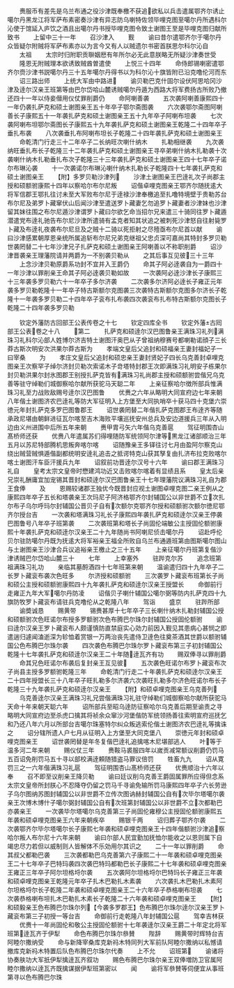<!-- { "loadSidebar": true } -->
　　赉服币有差先是乌兰布通之役沙津既奉檄不获追欲私以兵击遣属鄂齐尔诱止噶尔丹黑龙江将军萨布素密奏沙津有异志防乌喇特佐领毕哩克图至噶尔丹所遇科尔沁使于馆延入庐饮之酒且出噶尔丹书授毕哩克图令致土谢图王至是毕哩克图归献所致书
　　上留中三十一年
　　召沙津入
　　觐
　　谕曰昔尔遣鄂齐尔于噶尔丹众皆疑尔附贼将军萨布素亦以为言今又有人以贼遗尔书密首朕思尔科尔沁自
　　太祖
　　太宗时归附职贡聨姻厯有年所尔必无此意朕略无所疑沙津奏世受
　　隆恩无附贼理本欲诱致贼酋曽遣使
　　上悦三十四年
　　命侍郎锡喇密遣鄂齐尔赍沙津书説噶尔丹三十五年噶尔丹得书以为科尔沁十旗皆附已沿克噜伦河而东
　　诏三路出师
　　上统大军由中路进
　　谕贝勒巴克什固尔设伏阿思哈冈沙津及逹尔汉亲王班第等由巴尔岱哈山麓诱贼噶尔丹遁为西路大将军费扬古所败乃撤还四十一年以侍妾僣用仪仗罪削爵仍
　　命阿喇善袭
　　五次袭阿喇善康熙四十一年仍袭扎萨克和硕土谢图亲王五十年卒子鄂尔斋图袭
　　六次袭鄂尔斋图阿喇善长子康熙五十一年袭扎萨克和硕土谢图亲王五十九年卒子阿喇布坦袭
　　七次袭阿喇布坦鄂尔斋图长子康熙五十九年袭扎萨克和硕土谢图亲王乾隆二十四年卒子垂扎布袭
　　八次袭垂扎布阿喇布坦长子乾隆二十四年袭扎萨克和硕土谢图亲王
　　命乾清门行走三十二年卒子二长纳旺次喇什纳木
　　扎勒相继袭
　　九次袭纳旺垂扎布长子乾隆三十二年袭扎萨克和硕土谢图亲王寻卒弟喇什纳木扎勒袭十次袭喇什纳木扎勒垂扎布次子乾隆三十三年袭扎萨克和硕土谢图亲王四十七年卒子诺尔布琳沁袭
　　十一次袭诺尔布琳沁喇什纳木扎勒长子乾隆四十七年袭扎萨克和硕土谢图亲王
　　【附】多罗贝勒沙津列
　　沙津土谢图亲王巴逹礼次子尚郡主授和硕额驸康熙十四年以察哈尔布尔尼叛
　　诏偕卓哩克图亲王鄂齐尔随抚逺大将军信郡王鄂扎往讨未至大军败布尔尼于逹禄沙津奉檄追至扎噜特境壁于贵勒苏台布尔尼及弟罗卜藏窜伏山后闻沙津至遣送罗卜藏妻乞勿追罗卜藏妻者沙津妹也沙津留其妹往围之布尔尼遁沙津谓罗卜藏曰尔欲乞命当招尔兄来遣三十骑同往罗卜藏遁潜遣党布逹礼驰告布尔尼沙津所遣骑有孟克者知其状追之被刺死沙津怒自往射毙罗卜藏及布逹礼夜袭布尔尼旦及之贼十二骑以死拒射之尽殪亟布尔尼首以献
　　谕曰沙津感累朝厚恩亲统所属追斩布尔尼兄弟克继祖父忠贞深可嘉尚其特封多罗贝勒世袭罔替二十七年沙津兄子扎萨克和硕土谢图亲王阿喇善以不称职削爵
　　诏沙津晋袭亲王理藩院请并两爵为一不别袭贝勒从
　　之其后事互见彼三十三年
　　上念沙津贝勒原爵系功封不宜并入王爵仍
　　命其子阿必逹袭自为一爵四十一年沙津以罪削亲王命其子阿必逹袭贝勒如故
　　一次袭阿必逹沙津长子康熙三十三年袭多罗贝勒六十一年卒子多尔济袭
　　二次袭多尔济阿必逹长子雍正元年袭多罗贝勒乾隆十一年卒子特古斯额尔克图袭三次袭特古斯额尔克图多尔济长子乾隆十一年袭多罗贝勒二十四年卒子衮布扎布袭四次袭衮布扎布特古斯额尔克图长子乾隆二十四年袭多罗贝勒





　　钦定外藩防古回部王公表传卷之十七
　　钦定四库全书
　　钦定外藩古囘部王公表卷之十八
　　第二
　　扎萨克和硕逹尔汉巴图鲁亲王满珠习礼列满珠习礼科尔沁部人姓博尔济吉特土谢图汗奥巴从子曾祖纳穆赛号都喇勒诺顔子三长莽古斯次明安次洪果尔莽古斯为
　　孝端文皇后父追封和硕福亲王妻封福妃子一曰宰桑
　　为
　　孝庄文皇后父追封和硕忠亲王妻封贤妃子四长乌克善封卓哩克图亲王次察罕子绰尔济封贝勒次索诺木子竒塔特封郡王次即满珠习礼明安子栋果尔封贝勒洪果尔封氷图郡王别授扎萨克皆有满珠习礼尚郡主授和硕额驸尝偕兄乌克善等驻守绰勒们城御察哈尔献所获驼马天聪二年
　　上亲征察哈尔徴所部兵惟满珠习礼至力战败敌赐号逹尔汉巴图鲁
　　优赉之六年从略明大同宣府边七年来朝八年偕土谢图济农巴逹礼等防大军征明入上方堡至大同执哨卒十获马四十克堡六崇徳元年封扎萨克多罗巴图鲁郡王
　　诏世袭罔替二年偕扎萨克图郡王布逹齐等随承政尼堪由朝鲜进征瓦尔喀至吉木海败平壤巡抚安州总兵及安边道援兵三年从入明边由义州进围中后所五年来朝
　　赉甲胄弓矢六年偕乌克善扈
　　驾征明围杏山髙桥师还获
　　优赉八年遣属苏们得哩随防军统领阿尔津等黒龙江诸部顺治三年五月以苏尼特部腾机思叛奔喀尔喀
　　诏随豫亲王多铎往讨七月由盈阿尔察克山绕出贼营贼惧遁偕副都统明安逹礼追击之抵谔特克山获其孥复由扎济布拉克败喀尔喀土谢图汗车臣汗援兵九年
　　诏叙前功晋逹尔汉号十六年
　　谕曰郡王满珠习礼自
　　皇考太宗文皇帝时懋建鸿功近又击败喀尔喀着有显绩且系
　　皇太后亲兄崇礼酬庸宜加宠锡其晋封和硕逹尔汉巴图鲁亲王十七年理藩院议满珠习礼自为郡王食俸
　　及
　　恩赐较诸郡王独优今既晋封应视土谢图卓哩克图二亲王例从之康熙四年卒子五长和塔袭亲王次玛尼子阿济格鄂齐尔封辅国公以非世爵不立次扎尔布子乌尔呼玛尔封辅国公晋贝子自有次额尔克鄂齐尔授和硕额驸次额尔徳尼鄂齐尔授台吉
　　一次袭和塔满珠习礼长子康熙四年袭扎萨克和硕逹尔汉亲王停袭巴图鲁号八年卒子班第袭
　　二次袭班第和塔长子尚固伦端敏公主授固伦额驸康熙十年袭扎萨克和硕逹尔汉亲王二十九年随尚书阿喇尼侦击噶尔丹
　　诏赴呼伦贝尔驻防噶尔丹既为抚逺大将军裕亲王福全所败自乌兰布通遁班第由图斯噶尔图山与土谢图亲王沙津合兵议追裕亲王檄止之三十五年
　　上亲征噶尔丹班第复偕沙津诱贼巴尔岱哈山麓三十
　　七年
　　上幸塞外
　　驻跸克尔苏
　　追念班第祖满珠习礼功
　　亲临其墓酹酒四十七年班第来朝
　　温谕遣归四十九年卒子二长罗卜藏衮布袭次色旺多
　　尔济授和硕额驸
　　三次袭罗卜藏衮布班第长子尚和硕公主授和硕额驸康熙四十九年袭扎萨克和硕逹尔汉亲王授盟长
　　命御前行走雍正九年大军噶尔丹防凌
　　诏偕贝子喇什辅国公噶尔弼等防内扎萨克四十九旗防牧罗卜藏衮布请驻兵克噜伦从之乾隆八年
　　驾诣
　　盛京
　　驻跸所部
　　谕奬诚恳
　　赐黄带
　　锡赉甚厚十七年卒子三长喇什纳木扎勒封辅国公授和硕额驸次色旺诺尔布授多罗额驸次色布腾巴尔珠尔封辅国公授固伦额驸
　　谕曰逹尔汉亲王罗卜藏衮布人颇谨慎防直禁庭实心効力前因入觐见其患病心甚悯之即遣遄归遽闻溘逝深为轸恤着赏银一万两治丧先遣侍卫逹色往奠茶酒其世爵以额驸辅国公色布腾巴尔珠尔袭
　　四次袭色布腾巴尔珠尔罗卜藏衮布第三子初封辅国公乾隆十七年袭扎萨克和硕逹尔汉亲王二十年随逹瓦齐有功
　　赐双俸寻以罪削爵
　　命其兄色旺诺尔布袭后复封亲王互见彼
　　五次袭色旺诺尔布罗卜藏衮布次子尚县主授多罗额驸乾隆三年
　　命乾清门行走二十年袭扎萨克和硕逹尔汉亲王二十四年授盟长三十八年卒子旺扎勒多尔济袭六次袭旺扎勒多尔济色旺诺尔布长子乾隆三十九年袭扎萨克和硕逹尔汉亲王
　　【附】和硕卓哩克图亲王乌克善列
　　乌克善逹尔汉亲王满珠习礼兄尝偕满珠习礼驻守绰勒们城御察哈尔献所获驼马天命十年来朝天聪六年
　　诏所部兵至昭乌逹防征察哈尔乌克善后期至谕责之寻略明大同宣府边至杀虎口擒其将祯余众窜沙河堡偕防军统领扬善往索明宣府巡抚乞和乃还八年六月以所部台吉噶尔珠塞特尔纠众叛逃索伦偕土谢图济农巴逹礼等擒诛之
　　诏分辖所遗人户七月从征明入上方堡至大同克堡八
　　崇徳元年封和硕卓哩克图亲王
　　诏世袭罔替是年冬复偕巴逹礼追擒喀木尼堪部逃人
　　叶等于温多河二年来朝
　　赐仪仗三年
　　赉鞍马裘服四年以嵗贡减常额议削爵仍罚马五百诏免削罚马五十寻以部校满逹頼随猎盗马罪议倍罚
　　牲畜九九
　　诏从寛罚三之一六年偕满珠习礼扈
　　驾征明围杏山髙桥师还获
　　优赉顺治十六年以奉
　　召不即至议削亲王降贝勒
　　谕曰廷议削乌克善王爵固属罪所应得但念系太宗文皇帝所封朕心不忍降夺仍留之罚马千寻谕免输所罚马康熙四年卒子六长劳逊子乌尔图纳苏图封辅国公以非世爵不立传次图讷赫封辅国公自有次毕尔塔噶尔袭亲王次博木博什子噶尔弼封辅国公自有次班第封辅国公以非世爵不立次都勒巴亦袭亲王
　　一次袭毕尔塔噶尔乌克善第三子尚固伦雍穆公主授固伦额驸康熙五年袭和硕卓哩克图亲王六年来朝疾卒
　　赐银千两
　　诏归葬子鄂齐尔袭
　　二次袭鄂齐尔毕尔塔噶尔长子康熙七年袭和硕卓哩克图亲王十四年偕额驸沙津追察哈尔叛人布尔尼十六年来朝
　　谕曰尔部人民宜勤加抚恤尔能收之以恩则属下自竭忠尽力若但以威制则人皆解体不乐効用尔其识之
　　二十一年以罪削爵
　　命其叔父都勒巴袭
　　三次袭都勒巴乌克善第六子康熙二十一年袭和硕卓哩克图亲王二十七年卒子巴特玛袭四次袭巴特玛都勒巴长子康熙二十七年袭和硕卓哩克图亲王雍正三年卒子阿尔坦格埒尔袭
　　五次袭阿尔坦格埒尔巴特玛长子雍正三年袭和硕卓哩克图亲王乾隆元年卒子扎木巴勒扎木素袭
　　六次袭扎木巴勒扎木素阿尔坦格埒尔长子乾隆二年袭和硕卓哩克图亲王二十六年卒子恭格喇布坦袭
　　七次袭恭格喇布坦扎木巴勒扎木素长子乾隆二十六年袭和硕卓哩克图亲王
　　【附】和硕毅亲王色布腾巴尔珠尔列【今袭多罗郡王】色布腾巴尔珠尔逹尔汉亲王罗卜藏衮布第三子初授一等台吉
　　命御前行走乾隆八年封辅国公扈
　　驾幸吉林获
　　优赉十一年尚固伦和敬公主授固伦额驸十七年袭逹尔汉亲王爵二十年定北将军班第逹瓦齐于伊犁
　　命色布腾巴尔珠尔叅賛
　　陛辞
　　赐黄带时辉特台吉阿睦尔撒纳受
　　命与新降宰桑库克新祃木特同列大军前队阿睦尔撒纳以私憾请撤库克新祃木特置后队色布腾巴尔珠尔代奏
　　上不允
　　诏班第
　　谕诸将协奏肤功大军扺伊犁擒逹瓦齐叙功
　　赐色布腾巴尔珠尔亲王双俸増防卫官属阿睦尔撒纳以逹瓦齐既擒谋据伊犁班第密以
　　闻
　　谕将军叅賛等伺便宜从事班第寻以色布腾巴尔珠
